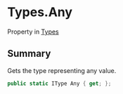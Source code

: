 # Types.Any

Property in [Types](/docs/api/csharp/yarn.types.md)

## Summary

Gets the type representing any value.

```csharp
public static IType Any { get; };
```

